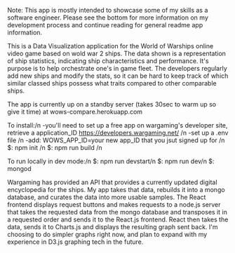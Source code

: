 Note: This app is mostly intended to showcase some of my skills as a software engineer. Please see the bottom for more information on my development process and continue reading for general readme app information.

This is a Data Visualization application for the World of Warships online video game based on wold war 2 ships. The data shown is a representation of ship statistics, indicating ship characteristics and performance. It's purpose is to help orchestrate one's in game fleet. The developers regularly add new ships and modify the stats, so it can be hard to keep track of which similar classed ships possess what traits compared to other comparable ships.

The app is currently up on a standby server (takes 30sec to warm up so give it time) at wows-compare.herokuapp.com

To install:/n
-you'll need to set up a free app on wargaming's developer site, retrieve a application_ID https://developers.wargaming.net/ /n
-set up a .env file /n
-add: WOWS_APP_ID=your new app_ID that you jsut signed up for /n
$: npm init /n
$: npm run build /n

To run locally in dev mode:/n
$: npm run devstart/n
$: npm run dev/n
$: mongod

Wargaming has provided an API that provides a currently updated digital encyclopedia for the ships. My app takes that data, rebuilds it into a mongo database, and curates the data into more usable samples. The React frontend displays request buttons and makes requests to a node.js server that takes the requested data from the mongo database and transposes it in a requested order and sends it to the React.js frontend. React then takes the data, sends it to Charts.js and displays the resulting graph sent back. I'm choosing to do simpler graphs right now, and plan to expand with my experience in D3.js graphing tech in the future.
